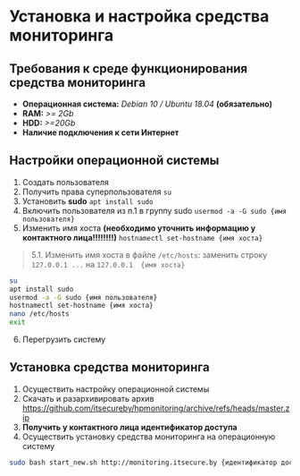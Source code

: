 # Установка и настройка средства мониторинга
## Требования к среде функционирования средства мониторинга
- **Операционная система:** _Debian 10 / Ubuntu 18.04_ **(обязательно)**
- **RAM:** *>= 2Gb*
- **HDD:** *>=20Gb*
- **Наличие подключения к сети Интернет**
## Настройки операционной системы
1. Создать пользователя
2. Получить права суперпользователя `su`
3. Установить **sudo** `apt install sudo`
4. Включить пользователя из п.1 в группу sudo `usermod -a -G sudo {имя пользователя}`
5. Изменить имя хоста **(необходимо уточнить информацию у контактного лица!!!!!!!!)** `hostnamectl set-hostname {имя хоста}`
> 5.1. Изменить имя хоста в файле `/etc/hosts`: заменить строку `127.0.0.1 ...` на `127.0.0.1  {имя хоста}`
```sh
su
apt install sudo
usermod -a -G sudo {имя пользователя}
hostnamectl set-hostname {имя хоста}
nano /etc/hosts
exit
```
6. Перегрузить систему

## Установка средства мониторинга
1. Осуществить настройку операционной системы
2. Скачать и разархивировать архив https://github.com/itsecureby/hpmonitoring/archive/refs/heads/master.zip
3. **Получить у контактного лица идентификатор доступа**
4. Осуществить установку средства мониторинга на операционную систему
```sh
sudo bash start_new.sh http://monitoring.itsecure.by {идентификатор доступа}
```
